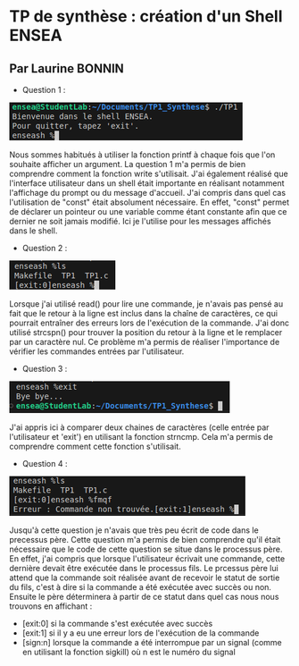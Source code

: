 # TP de synthèse : création d'un Shell ENSEA
## Par Laurine BONNIN

  - Question 1 :

![whatever](Question1.png)

Nous sommes habitués à utiliser la fonction printf à chaque fois que l'on souhaite afficher un argument. La question 1 m'a permis de bien comprendre comment la fonction write s'utilisait. 
J'ai également réalisé que l'interface utilisateur dans un shell était importante en réalisant notamment l'affichage du prompt ou du message d'accueil.
J'ai compris dans quel cas l'utilisation de "const" était absolument nécessaire. En effet, "const" permet de déclarer un pointeur ou une variable comme étant constante afin que ce dernier ne soit jamais modifié. Ici je l'utilise pour les messages affichés dans le shell. 

 - Question 2 :

![whatever](Question2.png)

Lorsque j'ai utilisé read() pour lire une commande, je n'avais pas pensé au fait que le retour à la ligne est inclus dans la chaîne de caractères, ce qui pourrait entraîner des erreurs lors de l'exécution de la commande. J'ai donc utilisé strcspn() pour trouver la position du retour à la ligne et le remplacer par un caractère nul. Ce problème m'a permis de réaliser l'importance de vérifier les commandes entrées par l'utilisateur.

 - Question 3 :

![whatever](Question3.png)

J'ai appris ici à comparer deux chaines de caractères (celle entrée par l'utilisateur et 'exit') en utilisant la fonction strncmp. Cela m'a permis de comprendre comment cette fonction s'utilisait.

 - Question 4 :

![whatever](Question4.png)

Jusqu'à cette question je n'avais que très peu écrit de code dans le precessus père. Cette question m'a permis de bien comprendre qu'il était nécessaire que le code de cette question se situe dans le processus père. En effet, j'ai compris que lorsque l'utilisateur écrivait une commande, cette dernière devait être exécutée dans le processus fils. Le prcessus père lui attend que la commande soit réalisée avant de recevoir le statut de sortie du fils, c'est à dire si la commande a été exécutée avec succès ou non. Ensuite le père déterminera à partir de ce statut dans quel cas nous nous trouvons en affichant :
- [exit:0] si la commande s'est exécutée avec succès
- [exit:1] si il y a eu une erreur lors de l'exécution de la commande
- [sign:n] lorsque la commande a été interrompue par un signal (comme en utilisant la fonction sigkill) où n est le numéro du signal
